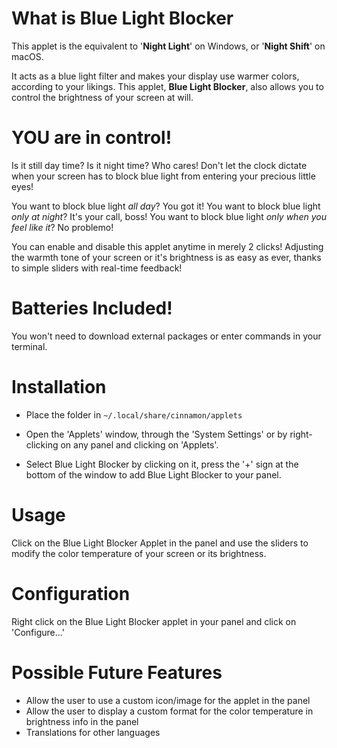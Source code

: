 # What is Blue Light Blocker 
This applet is the equivalent to '**Night Light**' on Windows, or '**Night Shift**' on macOS. 

It acts as a blue light filter and makes your display use warmer colors, according to your likings. This applet, **Blue Light Blocker**, also allows you to control the brightness of your screen at will. 

# YOU are in control!
Is it still day time? Is it night time? Who cares! Don't let the clock dictate when your screen has to block blue light from entering your precious little eyes! 

You want to block blue light *all day*? You got it!
You want to block blue light *only at night*? It's your call, boss!
You want to block blue light *only when you feel like it*? No problemo! 

You can enable and disable this applet anytime in merely 2 clicks! 
Adjusting the warmth tone of your screen or it's brightness is as easy as ever, thanks to simple sliders with real-time feedback!

# Batteries Included!
You won't need to download external packages or enter commands in your terminal.

# Installation
- Place the folder in `~/.local/share/cinnamon/applets`

- Open the 'Applets' window, through the 'System Settings' or by right-clicking on any panel and clicking on 'Applets'.

- Select Blue Light Blocker by clicking on it, press the '+' sign at the bottom of the window to add Blue Light Blocker to your panel.

# Usage
Click on the Blue Light Blocker Applet in the panel and use the sliders to modify the color temperature of your screen or its brightness.

# Configuration
Right click on the Blue Light Blocker applet in your panel and click on 'Configure...'



# Possible Future Features
- Allow the user to use a custom icon/image for the applet in the panel
- Allow the user to display a custom format for the color temperature in brightness info in the panel
- Translations for other languages



